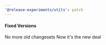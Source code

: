 ```yaml
---
'@release-experiments/utils': patch
---
```


#### Fixed Versions
No more old changesets
Now it's the new deal

